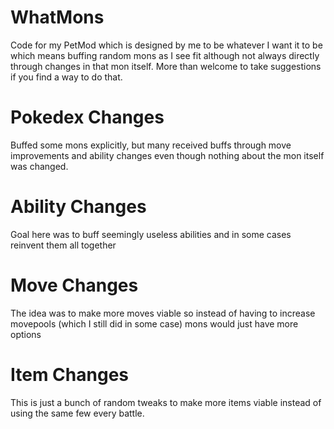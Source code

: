 # WhatMons
Code for my PetMod which is designed by me to be whatever I want it to be which means buffing random mons as I see fit although not always directly through changes in that mon itself. More than welcome to take suggestions if you find a way to do that.

# Pokedex Changes
Buffed some mons explicitly, but many received buffs through move improvements and ability changes even though nothing about the mon itself was changed.

# Ability Changes
Goal here was to buff seemingly useless abilities and in some cases reinvent them all together

# Move Changes
The idea was to make more moves viable so instead of having to increase movepools (which I still did in some case) mons would just have more options

# Item Changes
This is just a bunch of random tweaks to make more items viable instead of using the same few every battle.

